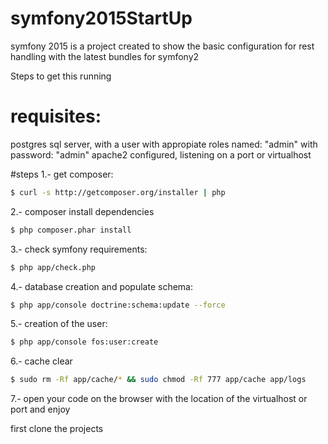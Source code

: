 # symfony2015StartUp
symfony 2015 is a project created to show the basic configuration for rest handling with the latest bundles for symfony2

Steps to get this running
# requisites:
postgres sql server, with a user with appropiate roles named: "admin" with password: "admin"
apache2 configured, listening on a port or virtualhost

#steps
1.- get composer:
```bash
$ curl -s http://getcomposer.org/installer | php
```
2.- composer install dependencies
```bash
$ php composer.phar install
```
3.- check symfony requirements:
```bash
$ php app/check.php
```
4.- database creation and populate schema:
```bash
$ php app/console doctrine:schema:update --force
```
5.- creation of the user:
```bash
$ php app/console fos:user:create
```
6.- cache clear
```bash
$ sudo rm -Rf app/cache/* && sudo chmod -Rf 777 app/cache app/logs
```
7.- open your code on the browser with the location of the virtualhost or port and enjoy



first clone the projects
